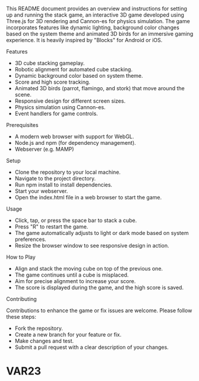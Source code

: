 This README document provides an overview and instructions for setting up and running the stack game, 
an interactive 3D game developed using Three.js for 3D rendering and Cannon-es for physics simulation. 
The game incorporates features like dynamic lighting, background color changes based on the system theme 
and animated 3D birds for an immersive gaming experience. It is heavily inspired by "Blocks" for Android or iOS.

Features

- 3D cube stacking gameplay.
- Robotic alignment for automated cube stacking.
- Dynamic background color based on system theme.
- Score and high score tracking.
- Animated 3D birds (parrot, flamingo, and stork) that move around the scene.
- Responsive design for different screen sizes.
- Physics simulation using Cannon-es.
- Event handlers for game controls.

Prerequisites

- A modern web browser with support for WebGL.
- Node.js and npm (for dependency management).
- Webserver (e.g. MAMP)

Setup

- Clone the repository to your local machine.
- Navigate to the project directory.
- Run npm install to install dependencies.
- Start your webserver.
- Open the index.html file in a web browser to start the game.

Usage

- Click, tap, or press the space bar to stack a cube.
- Press "R" to restart the game.
- The game automatically adjusts to light or dark mode based on system preferences.
- Resize the browser window to see responsive design in action.
  
How to Play

- Align and stack the moving cube on top of the previous one.
- The game continues until a cube is misplaced.
- Aim for precise alignment to increase your score.
- The score is displayed during the game, and the high score is saved.
  
Contributing

Contributions to enhance the game or fix issues are welcome. Please follow these steps:

- Fork the repository.
- Create a new branch for your feature or fix.
- Make changes and test.
- Submit a pull request with a clear description of your changes.

# VAR23
